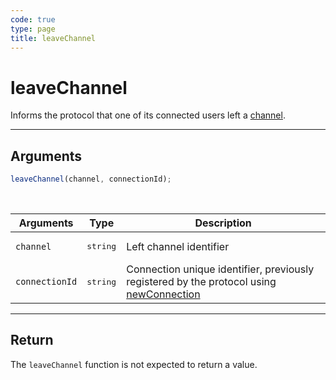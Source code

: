 ```yaml
---
code: true
type: page
title: leaveChannel
---
```


# leaveChannel

Informs the protocol that one of its connected users left a [channel](/core/2/guides/write-protocols/start-writing-protocols#channels).

---

## Arguments

```js
leaveChannel(channel, connectionId);
```

<br/>

| Arguments      | Type              | Description                                                                                                                           |
| -------------- | ----------------- | ------------------------------------------------------------------------------------------------------------------------------------- |
| `channel`      | <pre>string</pre> | Left channel identifier                                                                                                               |
| `connectionId` | <pre>string</pre> | Connection unique identifier, previously registered by the protocol using [newConnection](/core/2/guides/write-protocols/entrypoint/newconnection) |

---

## Return

The `leaveChannel` function is not expected to return a value.
